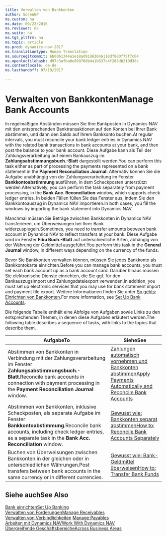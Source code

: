 ```yaml
---
title: Verwalten von Bankkonten
author: SorenGP
ms.custom: na
ms.date: 09/22/2016
ms.reviewer: na
ms.suite: na
ms.tgt_pltfrm: na
ms.topic: article
ms.prod: dynamics-nav-2017
ms.translationtype: Human Translation
ms.sourcegitcommit: 6b60b1344a1e18ad91863046110df880f75f7c04
ms.openlocfilehash: d97c3afba0e899768bda1b637c4f288db210d38c
ms.contentlocale: de-de
ms.lasthandoff: 07/19/2017

---
```


# <a name="manage-bank-accounts"></a><span data-ttu-id="a7c43-102">Verwalten von Bankkonten</span><span class="sxs-lookup"><span data-stu-id="a7c43-102">Manage Bank Accounts</span></span>
<span data-ttu-id="a7c43-103">In regelmäßigen Abständen müssen Sie Ihre Bankposten in Dynamics NAV mit den entsprechenden Banktransaktionen auf den Konten bei Ihrer Bank abstimmen, und dann den Saldo auf Ihrem Bankkonto buchen.</span><span class="sxs-lookup"><span data-stu-id="a7c43-103">At regular intervals, you must reconcile your bank ledger entries in Dynamics NAV with the related bank transactions in bank accounts at your bank, and then post the balance to your bank account.</span></span> <span data-ttu-id="a7c43-104">Diese Aufgabe kann als Teil der Zahlungsverarbeitung auf einem Bankauszug im **Zahlungsabstimmungsbuch.-Blatt** dargestellt werden.</span><span class="sxs-lookup"><span data-stu-id="a7c43-104">You can perform this task either as part of processing the payments represented on a bank statement in the **Payment Reconciliation Journal**.</span></span> <span data-ttu-id="a7c43-105">Alternativ können Sie die Aufgabe unabhängig von der Zahlungsverarbeitung im Fenster **Bankkontoabstimmung** ausführen, in dem Scheckposten unterstützt werden.</span><span class="sxs-lookup"><span data-stu-id="a7c43-105">Alternatively, you can perform the task separately from payment processing, in the **Bank Acc. Reconciliation** window, which supports check ledger entries.</span></span> <span data-ttu-id="a7c43-106">In beiden Fällen füllen Sie das Fenster aus, indem Sie den Bankkontoauszug in Dynamics NAV importieren.</span><span class="sxs-lookup"><span data-stu-id="a7c43-106">In both cases, you fill the windows by importing the bank statement into Dynamics NAV.</span></span>

<span data-ttu-id="a7c43-107">Manchmal müssen Sie Beträge zwischen Bankkonten in Dynamics NAV transferieren, um Überweisungen bei Ihrer Bank widerzuspiegeln.</span><span class="sxs-lookup"><span data-stu-id="a7c43-107">Sometimes, you need to transfer amounts between bank account in Dynamics NAV to reflect transfers at your bank.</span></span> <span data-ttu-id="a7c43-108">Diese Aufgabe wird im Fenster **Fibu Buch.-Blatt** auf unterschiedliche Arten, abhängig von der Währung der Geldmittel ausgeführt.</span><span class="sxs-lookup"><span data-stu-id="a7c43-108">You perform this task in the **General Journal** window, in different ways depending on the currency of the funds.</span></span>

<span data-ttu-id="a7c43-109">Bevor Sie Bankkonten verwalten können, müssen Sie jedes Bankkonto als Bankkontokarte einrichten.</span><span class="sxs-lookup"><span data-stu-id="a7c43-109">Before you can manage bank accounts, you must set each bank account up as a bank account card.</span></span> <span data-ttu-id="a7c43-110">Darüber hinaus müssen Sie elektronische Dienste einrichten, die Sie ggf. für den Bankauszugsimport und Zahlungsdateiexport verwenden.</span><span class="sxs-lookup"><span data-stu-id="a7c43-110">In addition, you must set up electronic services that you may use for bank statement import and payment file export.</span></span> <span data-ttu-id="a7c43-111">Weitere Informationen finden Sie unter [So gehts: Einrichten von Bankkonten](bank-setup-banking.md).</span><span class="sxs-lookup"><span data-stu-id="a7c43-111">For more information, see [Set Up Bank Accounts](bank-setup-banking.md).</span></span>

<span data-ttu-id="a7c43-112">Die folgende Tabelle enthält eine Abfolge von Aufgaben sowie Links zu den entsprechenden Themen, in denen diese Aufgaben erläutert werden.</span><span class="sxs-lookup"><span data-stu-id="a7c43-112">The following table describes a sequence of tasks, with links to the topics that describe them.</span></span>

|<span data-ttu-id="a7c43-113">Aufgabe</span><span class="sxs-lookup"><span data-stu-id="a7c43-113">To</span></span> |<span data-ttu-id="a7c43-114">Siehe</span><span class="sxs-lookup"><span data-stu-id="a7c43-114">See</span></span> |
|---|----|
|<span data-ttu-id="a7c43-115">Abstimmen von Bankkonten in Verbindung mit der Zahlungsverarbeitung im Fenster **Zahlungsabstimmungsbuch.-Blatt**.</span><span class="sxs-lookup"><span data-stu-id="a7c43-115">Reconcile bank accounts in connection with payment processing in the **Payment Reconciliation Journal** window.</span></span>|[<span data-ttu-id="a7c43-116">Zahlungen automatisch vornehmen und Bankkonten abstimmen</span><span class="sxs-lookup"><span data-stu-id="a7c43-116">Apply Payments Automatically and Reconcile Bank Accounts</span></span>](receivables-apply-payments-auto-reconcile-bank-accounts.md)|
|<span data-ttu-id="a7c43-117">Abstimmen von Bankkonten, inklusive Scheckposten, als separate Aufgabe im Fenster **Bankkontoabstimmung**.</span><span class="sxs-lookup"><span data-stu-id="a7c43-117">Reconcile bank accounts, including check ledger entries, as a separate task in the **Bank Acc. Reconciliation** window.</span></span>|[<span data-ttu-id="a7c43-118">Gewusst wie: Bankkonten separat abstimmen</span><span class="sxs-lookup"><span data-stu-id="a7c43-118">How to: Reconcile Bank Accounts Separately</span></span>](bank-how-reconcile-bank-accounts-separately.md)|
|<span data-ttu-id="a7c43-119">Buchen von Überweisungen zwischen Bankkonten in der gleichen oder in unterschiedlichen Währungen.</span><span class="sxs-lookup"><span data-stu-id="a7c43-119">Post transfers between bank accounts in the same currency or in different currencies.</span></span>|[<span data-ttu-id="a7c43-120">Gewusst wie: Bank-Geldmittel überweisen</span><span class="sxs-lookup"><span data-stu-id="a7c43-120">How to: Transfer Bank Funds</span></span>](bank-how-transfer-bank-funds.md)
## <a name="see-also"></a><span data-ttu-id="a7c43-121">Siehe auch</span><span class="sxs-lookup"><span data-stu-id="a7c43-121">See Also</span></span>  
[<span data-ttu-id="a7c43-122">Bank einrichten</span><span class="sxs-lookup"><span data-stu-id="a7c43-122">Set Up Banking</span></span>](bank-setup-banking.md)  
[<span data-ttu-id="a7c43-123">Verwalten von Forderungen</span><span class="sxs-lookup"><span data-stu-id="a7c43-123">Manage Receivables</span></span>](receivables-manage-receivables.md)  
<span data-ttu-id="a7c43-124">[Verwalten von Verbindlichkeiten](payables-manage-payables.md)  </span><span class="sxs-lookup"><span data-stu-id="a7c43-124">[Manage Payables](payables-manage-payables.md)  </span></span>  
[<span data-ttu-id="a7c43-125">Arbeiten mit Dynamics NAV</span><span class="sxs-lookup"><span data-stu-id="a7c43-125">Work With Dynamics NAV</span></span>](ui-work-product.md)  
[<span data-ttu-id="a7c43-126">Übergreifende Geschäftsbereiche</span><span class="sxs-lookup"><span data-stu-id="a7c43-126">Across Business Areas</span></span>](ui-across-business-areas.md)

